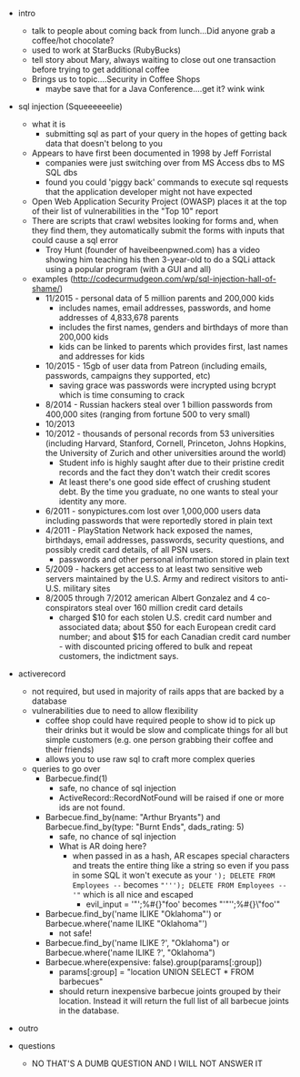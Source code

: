 - intro
  - talk to people about coming back from lunch...Did anyone grab a coffee/hot chocolate?
  - used to work at StarBucks (RubyBucks)
  - tell story about Mary, always waiting to close out one transaction before trying to get additional coffee
  - Brings us to topic....Security in Coffee Shops
    - maybe save that for a Java Conference....get it?  wink wink
- sql injection (Squeeeeeelie)
  - what it is
    - submitting sql as part of your query in the hopes of getting back data that doesn't belong to you
  - Appears to have first been documented in 1998 by Jeff Forristal
    - companies were just switching over from MS Access dbs to MS SQL dbs
    - found you could 'piggy back' commands to execute sql requests that the application developer might not have expected
  - Open Web Application Security Project (OWASP) places it at the top of their list of vulnerabilities in the "Top 10" report
  * There are scripts that crawl websites looking for forms and, when they find them, they automatically submit the forms with inputs that could cause a sql error
    - Troy Hunt (founder of haveibeenpwned.com) has a video showing him teaching his then 3-year-old to do a SQLi attack using a popular program (with a GUI and all)
  - examples (http://codecurmudgeon.com/wp/sql-injection-hall-of-shame/)
    - 11/2015 - personal data of 5 million parents and 200,000 kids
      - includes names, email addresses, passwords, and home addresses of 4,833,678 parents 
      - includes the first names, genders and birthdays of more than 200,000 kids
      * kids can be linked to parents which provides first, last names and addresses for kids
    - 10/2015 - 15gb of user data from Patreon (including emails, passwords, campaigns they supported, etc)
      * saving grace was passwords were incrypted using bcrypt which is time consuming to crack
    - 8/2014 - Russian hackers steal over 1 billion passwords from 400,000 sites (ranging from fortune 500 to very small)
    - 10/2013
    - 10/2012 - thousands of personal records from 53 universities (including Harvard, Stanford, Cornell, Princeton, Johns Hopkins, the University of Zurich and other universities around the world)
      - Student info is highly saught after due to their pristine credit records and the fact they don't watch their credit scores
      * At least there's one good side effect of crushing student debt. By the time you graduate, no one wants to steal your identity any more.
    - 6/2011 - sonypictures.com lost over 1,000,000 users data including passwords that were reportedly stored in plain text
    - 4/2011 - PlayStation Network hack exposed the names, birthdays, email addresses, passwords, security questions, and possibly credit card details, of all PSN users.
      * passwords and other personal information stored in plain text
    - 5/2009 - hackers get access to at least two sensitive web servers maintained by the U.S. Army and redirect visitors to anti-U.S. military sites
    - 8/2005 through 7/2012 american Albert Gonzalez and 4 co-conspirators steal over 160 million credit card details
      * charged $10 for each stolen U.S. credit card number and associated data; about $50 for each European credit card number; and about $15 for each Canadian credit card number - with discounted pricing offered to bulk and repeat customers, the indictment says.

- activerecord
  - not required, but used in majority of rails apps that are backed by a database
  - vulnerabilities due to need to allow flexibility
    - coffee shop could have required people to show id to pick up their drinks but it would be slow and complicate things for all but simple customers (e.g. one person grabbing their coffee and their friends)
    - allows you to use raw sql to craft more complex queries
  - queries to go over
    - Barbecue.find(1)
      - safe, no chance of sql injection
      - ActiveRecord::RecordNotFound will be raised if one or more ids are not found.
    - Barbecue.find_by(name: "Arthur Bryants") and Barbecue.find_by(type: "Burnt Ends", dads_rating: 5)
      - safe, no chance of sql injection
      * What is AR doing here?
        - when passed in as a hash, AR escapes special characters and treats the entire thing like a string so even if you pass in some SQL it won't execute as your ```'); DELETE FROM Employees --``` becomes ```"'''); DELETE FROM Employees --'"``` which is all nice and escaped
          - evil_input = '"\';%#{}\"foo' becomes "'\"'';%\#{}\\\"foo'"
    - Barbecue.find_by('name ILIKE "Oklahoma"') or Barbecue.where('name ILIKE "Oklahoma"')
      - not safe!
    - Barbecue.find_by('name ILIKE ?', "Oklahoma") or Barbecue.where('name ILIKE ?', "Oklahoma")
    - Barbecue.where(expensive: false).group(params[:group])
      - params[:group] = "location UNION SELECT * FROM barbecues"
      - should return inexpensive barbecue joints grouped by their location. Instead it will return the full list of all barbecue joints in the database.

- outro
- questions
  - NO THAT'S A DUMB QUESTION AND I WILL NOT ANSWER IT
